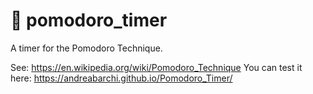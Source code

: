 # 🍅 pomodoro_timer
A timer for the Pomodoro Technique.

See: https://en.wikipedia.org/wiki/Pomodoro_Technique
You can test it here: https://andreabarchi.github.io/Pomodoro_Timer/
